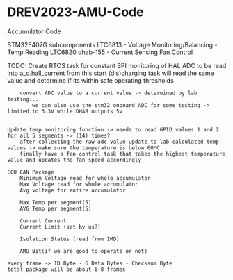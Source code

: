 # DREV2023-AMU-Code
Accumulator Code

STM32F407G
subcomponents
  LTC6813 - Voltage Monitoring/Balancing - Temp Reading
    LTC6820
  dhab-155 - Current Sensing
  Fan Control

  
TODO:
	Create RTOS task for constant SPI monitoring of HAL ADC to be read into a_d.hall_current
		from this start (dis)charging task will read the same value and determine if its within safe operating thresholds
		
		convert ADC value to a current value -> determined by lab testing...
			we can also use the stm32 onboard ADC for some testing -> limited to 3.3V while DHAB outputs 5v
			
		
	Update temp monitoring function -> needs to read GPIO values 1 and 2 for all 5 segments -> (14) times?
		after collecting the raw adc value update to lab calculated temp values -> make sure the temperature is below 60*C
		finally have a fan control task that takes the highest temperature value and updates the fan speed accordingly
	
	ECU CAN Package
		Minimum Voltage read for whole accumulator
		Max Voltage read for whole accumulator
		Avg voltage for entire accumulator
		
		Max Temp per segment(5)
		AVG Temp per segment(5)
		
		Current Current
		Current Limit (set by us?)
		
		Isolation Status (read from IMD)
		
		AMU Bit(if we are good to operate or not)
		
	every frame -> ID Byte - 6 Data Bytes - Checksum Byte
	total package will be about 6-8 frames

	
	
